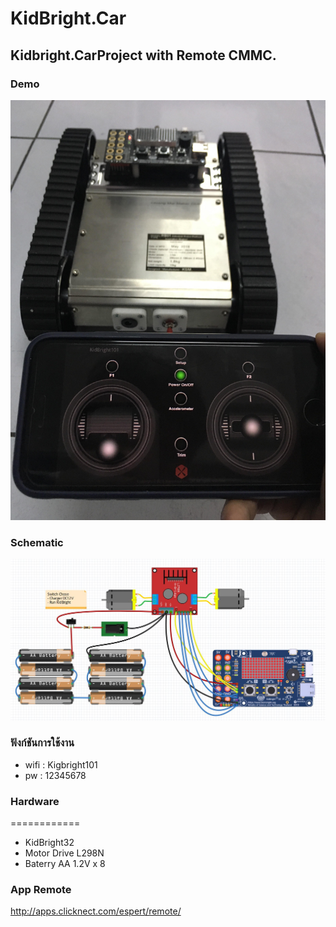 # KidBright.Car
## Kidbright.CarProject with Remote CMMC.

### Demo
![alt text](https://github.com/woodif/KidBright.Car/blob/master/pic/demo.jpg)

### Schematic
![x5 pin mapping](https://github.com/woodif/KidBright.Car/blob/master/pic/kidbright.JPG)


### ฟังก์ชันการใช้งาน
* wifi : Kigbright101
* pw : 12345678

### Hardware
============

* KidBright32
* Motor Drive L298N
* Baterry AA 1.2V x 8

### App Remote
http://apps.clicknect.com/espert/remote/
